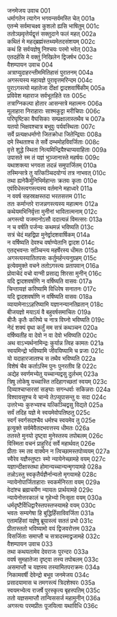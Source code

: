 जनमेजय उवाच	001  
धर्मागतेन त्यागेन भगवन्सर्वमस्ति चेत्	001a  
एतन्मे सर्वमाचक्ष्व कुशलो ह्यसि भाषितुम्	001c  
ततोञ्छवृत्तेर्यद्वृत्तं सक्तुदाने फलं महत्	002a  
कथितं मे महद्ब्रह्मंस्तथ्यमेतदसंशयम्	002c  
कथं हि सर्वयज्ञेषु निश्चयः परमो भवेत्	003a  
एतदर्हसि मे वक्तुं निखिलेन द्विजर्षभ	003c  
वैशम्पायन उवाच	004  
अत्राप्युदाहरन्तीममितिहासं पुरातनम्	004a  
अगस्त्यस्य महायज्ञे पुरावृत्तमरिन्दम	004c  
पुराऽगस्त्यो महातेजा दीक्षां द्वादशवार्षिकीम्	005a  
प्रविवेश महाराज सर्वभूतहिते रतः	005c  
तत्राग्निकल्पा होतार आसन्सत्रे महात्मनः	006a  
मूलाहारा निराहाराः साश्मकुट्टा मरीचिपाः	006c  
परिघृष्टिका वैघसिकाः सम्प्रक्षालास्तथैव च	007a  
यतयो भिक्षवश्चात्र बभूवुः पर्यवस्थिताः	007c  
सर्वे प्रत्यक्षधर्माणो जितक्रोधा जितेन्द्रियाः	008a  
दमे स्थिताश्च ते सर्वे दम्भमोहविवर्जिताः	008c  
वृत्ते शुद्धे स्थिता नित्यमिन्द्रियैश्चाप्यवाहिताः	009a  
उपासते स्म तं यज्ञं भुञ्जानास्ते महर्षयः	009c  
यथाशक्त्या भगवता तदन्नं समुपार्जितम्	010a  
तस्मिन्सत्रे तु यत्किञ्चिदयोग्यं तत्र नाभवत्	010c  
तथा ह्यनेकैर्मुनिभिर्महान्तः क्रतवः कृताः	010e  
एवंविधेस्त्वगस्त्यस्य वर्तमाने महाध्वरे	011a  
न ववर्ष सहस्राक्षस्तदा भरतसत्तम	011c  
ततः कर्मान्तरे राजन्नगस्त्यस्य महात्मनः	012a  
कथेयमभिनिर्वृत्ता मुनीनां भावितात्मनाम्	012c  
अगस्त्यो यजमानोऽसौ ददात्यन्नं विमत्सरः	013a  
न च वर्षति पर्जन्यः कथमन्नं भविष्यति	013c  
सत्रं चेदं महद्विप्रा मुनेर्द्वादशवार्षिकम्	014a  
न वर्षिष्यति देवश्च वर्षाण्येतानि द्वादश	014c  
एतद्भवन्तः सञ्चिन्त्य महर्षेरस्य धीमतः	015a  
अगस्त्यस्यातितपसः कर्तुमर्हन्त्यनुग्रहम्	015c  
इत्येवमुक्ते वचने ततोऽगस्त्यः प्रतापवान्	016a  
प्रोवाचेदं वचो वाग्मी प्रसाद्य शिरसा मुनीन्	016c  
यदि द्वादशवर्षाणि न वर्षिष्यति वासवः	017a  
चिन्तायज्ञं करिष्यामि विधिरेष सनातनः	017c  
यदि द्वादशवर्षाणि न वर्षिष्यति वासवः	018a  
व्यायामेनाऽऽहरिष्यामि यज्ञानन्यानतिव्रतान्	018c  
बीजयज्ञो मयाऽयं वै बहुवर्षसमाचितः	019a  
बीजैः कृतैः करिष्ये च नात्र विघ्नो भविष्यति	019c  
नेदं शक्यं वृथा कर्तुं मम सत्रं कथञ्चन	020a  
वर्षिष्यतीह वा देवो न वा देवो भविष्यति	020c  
अथ वाऽभ्यर्थनामिन्द्रः कुर्यान्न त्विह कामतः	021a  
स्वयमिन्द्रो भविष्यामि जीवयिष्यामि च प्रजाः	021c  
यो यदाहारजातश्च स तथैव भविष्यति	022a  
विशेषं चैव कर्ताऽस्मि पुनः पुनरतीव हि	022c  
अद्येह स्वर्णमभ्येतु यच्चान्यद्वसु दुर्लभम्	023a  
त्रिषु लोकेषु यच्चास्ति तदिहागच्छतां स्वयम्	023c  
दिव्याश्चाप्सरसां सङ्घाः सगन्धर्वाः सकिन्नराः	024a  
विश्वावसुश्च ये चान्ये तेऽप्युपासन्तु वः सदा	024c  
उत्तरेभ्यः कुरुभ्यश्च यत्किञ्चिद्वसु विद्यते	025a  
सर्वं तदिह यज्ञे मे स्वयमेवोपतिष्ठतु	025c  
स्वर्गं स्वर्गसदश्चैव धर्मश्च स्वयमेव तु	025e  
इत्युक्ते सर्वमेवैतदभवत्तस्य धीमतः	026a  
ततस्ते मुनयो दृष्ट्वा मुनेस्तस्य तपोबलम्	026c  
विस्मिता वचनं प्राहुरिदं सर्वे महार्थवत्	026e  
प्रीताः स्म तव वाक्येन न त्विच्छामस्तपोव्ययम्	027a  
स्वैरेव यज्ञैस्तुष्टाः स्मो न्यायेनेच्छामहे वयम्	027c  
यज्ञान्दीक्षास्तथा होमान्यच्चान्यन्मृगयामहे	028a  
तन्नोऽस्तु स्वकृतैर्यज्ञैर्नान्यतो मृगयामहे	028c  
न्यायेनोपार्जिताहाराः स्वकर्मनिरता वयम्	029a  
वेदांश्च ब्रह्मचर्येण न्यायतः प्रार्थयामहे	029c  
न्यायेनोत्तरकालं च गृहेभ्यो निःसृता वयम्	030a  
धर्मदृष्टैर्विधिद्वारैस्तपस्तप्स्यामहे वयम्	030c  
भवतः सम्यगेषा हि बुद्धिर्हिंसाविवर्जिता	031a  
एतामहिंसां यज्ञेषु ब्रूयास्त्वं सततं प्रभो	031c  
प्रीतास्ततो भविष्यामो वयं द्विजवरोत्तम	032a  
विसर्जिताः समाप्तौ च सत्रादस्माद्व्रजामहे	032c  
वैशम्पायन उवाच	033  
तथा कथयतामेव देवराजः पुरन्दरः	033a  
ववर्ष सुमहातेजा दृष्ट्वा तस्य तपोबलम्	033c  
असमाप्तौ च यज्ञस्य तस्यामितपराक्रमः	034a  
निकामवर्षी देवेन्द्रो बभूव जनमेजय	034c  
प्रसादयामास च तमगस्त्यं त्रिदशेश्वरः	035a  
स्वयमभ्येत्य राजर्षे पुरस्कृत्य बृहस्पतिम्	035c  
ततो यज्ञसमाप्तौ तान्विससर्ज महामुनीन्	036a  
अगस्त्यः परमप्रीतः पूजयित्वा यथाविधि	036c  
